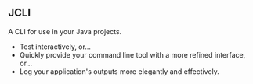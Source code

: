 ## JCLI
A CLI for use in your Java projects.
 - Test interactively, or...
 - Quickly provide your command line tool with a more refined interface, or...
 - Log your application's outputs more elegantly and effectively.